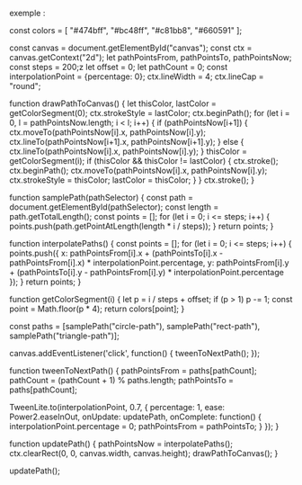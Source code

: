 exemple :

const colors = [
  "#474bff", 
  "#bc48ff", 
  "#c81bb8", 
  "#660591"
];

const canvas = document.getElementById("canvas");
const ctx = canvas.getContext("2d");
let pathPointsFrom, pathPointsTo, pathPointsNow; 
const steps = 200;z
let offset = 0;
let pathCount = 0;
const interpolationPoint = {percentage: 0};
ctx.lineWidth = 4;
ctx.lineCap = "round";

function drawPathToCanvas() {
  let thisColor, lastColor = getColorSegment(0);
  ctx.strokeStyle = lastColor;
  ctx.beginPath();
  for (let i = 0, l = pathPointsNow.length; i < l; i++) {
    if (pathPointsNow[i+1]) {
      ctx.moveTo(pathPointsNow[i].x, pathPointsNow[i].y);
      ctx.lineTo(pathPointsNow[i+1].x, pathPointsNow[i+1].y);
    } else {
      ctx.lineTo(pathPointsNow[i].x, pathPointsNow[i].y);
    }
    thisColor = getColorSegment(i);
    if (thisColor && thisColor != lastColor) {
      ctx.stroke();
      ctx.beginPath();
      ctx.moveTo(pathPointsNow[i].x, pathPointsNow[i].y);
      ctx.strokeStyle = thisColor;
      lastColor = thisColor;
    }
  }
  ctx.stroke();
}

function samplePath(pathSelector) {
  const path = document.getElementById(pathSelector);
  const length = path.getTotalLength();
  const points = [];
  for (let i = 0; i <= steps; i++) {
    points.push(path.getPointAtLength(length * i / steps));
  }
  return points;
}

function interpolatePaths() {
  const points = [];
  for (let i = 0; i <= steps; i++) {
    points.push({
      x: pathPointsFrom[i].x + (pathPointsTo[i].x - pathPointsFrom[i].x) * interpolationPoint.percentage, 
      y: pathPointsFrom[i].y + (pathPointsTo[i].y - pathPointsFrom[i].y) * interpolationPoint.percentage
    });
  }
  return points;
}

function getColorSegment(i) {
  let p = i / steps + offset;
  if (p > 1) p -= 1;
  const point = Math.floor(p * 4);
  return colors[point];
}

const paths = [samplePath("circle-path"), samplePath("rect-path"), samplePath("triangle-path")];

canvas.addEventListener('click', function() {
  tweenToNextPath();
});

function tweenToNextPath() {
  pathPointsFrom = paths[pathCount];
  pathCount = (pathCount + 1) % paths.length;
  pathPointsTo = paths[pathCount];
  
  TweenLite.to(interpolationPoint, 0.7, {
    percentage: 1,
    ease: Power2.easeInOut,
    onUpdate: updatePath,
    onComplete: function() {
      interpolationPoint.percentage = 0;
      pathPointsFrom = pathPointsTo;
    }
  });
}

function updatePath() {
  pathPointsNow = interpolatePaths();
  ctx.clearRect(0, 0, canvas.width, canvas.height);
  drawPathToCanvas();
}

updatePath();
